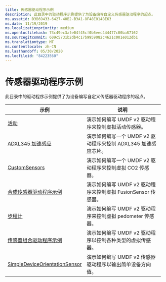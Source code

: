 ```yaml
---
title: 传感器驱动程序示例
description: 此目录中的驱动程序示例提供了为设备编写自定义传感器驱动程序的起点。
ms.assetid: D3B69433-6427-40B2-B3A1-8F48E014BE63
ms.date: 11/19/2019
ms.localizationpriority: medium
ms.openlocfilehash: 73c49ec3afe04f45cf0b6eec444477c00ba87162
ms.sourcegitcommit: 609c5731b2db4c17b9959082c4621c001e012db1
ms.translationtype: MT
ms.contentlocale: zh-CN
ms.lasthandoff: 05/30/2020
ms.locfileid: "84223560"
---
```

# <a name="sensor-driver-samples"></a>传感器驱动程序示例

此目录中的驱动程序示例提供了为设备编写自定义传感器驱动程序的起点。

| 示例 | 说明 |
| --- | --- |
| [活动](https://docs.microsoft.com/samples/microsoft/windows-driver-samples/activity-sensor-driver-sample) | 演示如何编写 UMDF v2 驱动程序来控制虚拟活动传感器。 |
| [ADXL345 加速感应](https://docs.microsoft.com/samples/microsoft/windows-driver-samples/adxl345-accelerometer-sample-driver) | 演示如何编写一个 UMDF v2 驱动程序来控制 ADXL345 加速感应芯片。 |
| [CustomSensors](https://docs.microsoft.com/samples/microsoft/windows-driver-samples/custom-sensor-driver-sample) | 演示如何编写一个 UMDF v2 驱动程序来控制虚拟 CO2 传感器。 |
| [合成传感器驱动程序示例](https://docs.microsoft.com/samples/microsoft/windows-driver-samples/fusion-sensor-driver-sample) | 演示如何编写 UMDF v2 驱动程序来控制虚拟 FusionSensor 传感器。 |
| [步程计](https://docs.microsoft.com/samples/microsoft/windows-driver-samples/pedometer-sensor-sample) | 演示如何编写 UMDF v2 驱动程序来控制虚拟 pedometer 传感器。 |
| [传感器组合驱动程序示例](https://docs.microsoft.com/samples/microsoft/windows-driver-samples/sensors-combo-driver-sample) | 演示如何编写 UMDF v2 驱动程序以控制各种类型的虚拟传感器。 |
| [SimpleDeviceOrientationSensor](https://github.com/Microsoft/Windows-driver-samples/tree/master/sensors/SimpleDeviceOrientationSensor) | 演示如何编写 UMDF v2 传感器驱动程序以输出简单设备方向值。 |
